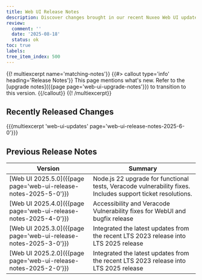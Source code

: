 ```yaml
---
title: Web UI Release Notes
description: Discover changes brought in our recent Nuxeo Web UI updates.
review:
  comment: ''
  date: '2025-08-18'
  status: ok
toc: true
labels:
tree_item_index: 500
---
```


{{! multiexcerpt name='matching-notes'}}
{{#> callout type='info' heading='Release Notes'}}
This page mentions what's new. Refer to the [upgrade notes]({{page page='web-ui-upgrade-notes'}}) to transition to this version.
{{/callout}}
{{! /multiexcerpt}}


## Recently Released Changes

{{{multiexcerpt 'web-ui-updates' page='web-ui-release-notes-2025-6-0'}}}

## Previous Release Notes

<!-- | [Web UI 2025.6.0]({{page page='web-ui-release-notes-2025-6-0'}}) | Accessibility color contrast fixes, Nuxeo Drive Direct Transfer Upload, Veracode vulnerability fix. Includes support ticket resolutions. | -->

| Version                                                                      | Summary                                                                              |
| ---------------------------------------------------------------------------- | ------------------------------------------------------------------------------------ |
| [Web UI 2025.5.0]({{page page='web-ui-release-notes-2025-5-0'}})                  | Node.js 22 upgrade for functional tests, Veracode vulnerability fixes. Includes support ticket resolutions. |
| [Web UI 2025.4.0]({{page page='web-ui-release-notes-2025-4-0'}})                  | Accessibility and Veracode Vulnerability fixes for WebUI and bugfix release     |
| [Web UI 2025.3.0]({{page page='web-ui-release-notes-2025-3-0'}})                  | Integrated the latest updates from the recent LTS 2023 release into LTS 2025 release   | 
| [Web UI 2025.2.0]({{page page='web-ui-release-notes-2025-2-0'}})                  | Integrated the latest updates from the recent LTS 2023 release into LTS 2025 release   | 